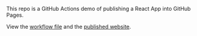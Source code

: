 This repo is a GitHub Actions demo of publishing a React App into GitHub Pages.

View the [workflow file](./.github/workflows/ci.yml) and the [published website](https://awab228.github.io/Github-Deply).

